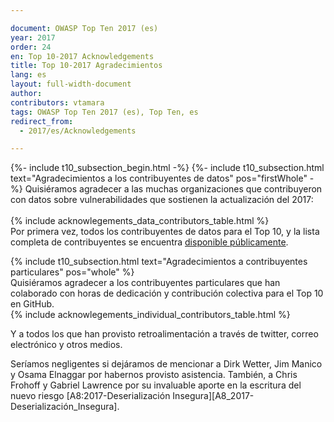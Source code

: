```yaml
---

document: OWASP Top Ten 2017 (es)
year: 2017
order: 24
en: Top 10-2017 Acknowledgements
title: Top 10-2017 Agradecimientos
lang: es
layout: full-width-document
author:
contributors: vtamara
tags: OWASP Top Ten 2017 (es), Top Ten, es
redirect_from:
  - 2017/es/Acknowledgements

---
```


{%- include t10_subsection_begin.html -%}
{%- include t10_subsection.html text="Agradecimientos a los contribuyentes de datos" pos="firstWhole" -%}
Quisiéramos agradecer a las muchas organizaciones que contribuyeron con datos 
sobre vulnerabilidades que sostienen la actualización del 2017:<br>
<br>
{% include acknowlegements_data_contributors_table.html %}
<br>
Por primera vez, todos los contribuyentes de datos para el Top 10, y la lista completa de contribuyentes se encuentra [disponible públicamente](https://github.com/OWASP/Top10/tree/master/2017/datacall/submissions).

{% include t10_subsection.html text="Agradecimientos a contribuyentes particulares" pos="whole" %}
<br>
Quisiéramos agradecer a los contribuyentes particulares que han colaborado con 
horas de dedicación y contribución colectiva para el Top 10 en GitHub.
<br>
{% include acknowlegements_individual_contributors_table.html %}
<br>

Y a todos los que han provisto retroalimentación a través de twitter, correo 
electrónico y otros medios.<br>

Seríamos negligentes si dejáramos de mencionar a Dirk Wetter, Jim Manico y 
Osama Elnaggar por habernos provisto asistencia. También, a Chris Frohoff y 
Gabriel Lawrence por su invaluable aporte en la escritura del nuevo riesgo
[A8:2017-Deserialización Insegura][A8_2017-Deserialización_Insegura].

